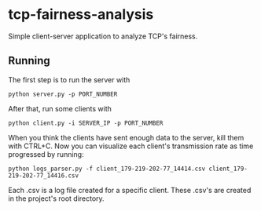 # tcp-fairness-analysis
Simple client-server application to analyze TCP's fairness.

## Running

The first step is to run the server with
```
python server.py -p PORT_NUMBER
```
After that, run some clients with
```
python client.py -i SERVER_IP -p PORT_NUMBER
```
When you think the clients have sent enough data to the server, kill them with CTRL+C. Now you can visualize each client's transmission rate as time progressed by running:
```
python logs_parser.py -f client_179-219-202-77_14414.csv client_179-219-202-77_14416.csv
```
Each .csv is a log file created for a specific client. These .csv's are created in the project's root directory.
